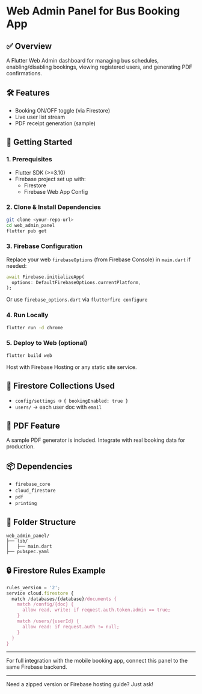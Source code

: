 # Web Admin Panel for Bus Booking App

## ✅ Overview
A Flutter Web Admin dashboard for managing bus schedules, enabling/disabling bookings, viewing registered users, and generating PDF confirmations.

## 🛠 Features
- Booking ON/OFF toggle (via Firestore)
- Live user list stream
- PDF receipt generation (sample)

## 🚀 Getting Started

### 1. Prerequisites
- Flutter SDK (>=3.10)
- Firebase project set up with:
  - Firestore
  - Firebase Web App Config

### 2. Clone & Install Dependencies
```bash
git clone <your-repo-url>
cd web_admin_panel
flutter pub get
```

### 3. Firebase Configuration
Replace your web `firebaseOptions` (from Firebase Console) in `main.dart` if needed:
```dart
await Firebase.initializeApp(
  options: DefaultFirebaseOptions.currentPlatform,
);
```
Or use `firebase_options.dart` via `flutterfire configure`

### 4. Run Locally
```bash
flutter run -d chrome
```

### 5. Deploy to Web (optional)
```bash
flutter build web
```
Host with Firebase Hosting or any static site service.

## 🔐 Firestore Collections Used
- `config/settings` → `{ bookingEnabled: true }`
- `users/` → each user doc with `email`

## 🧾 PDF Feature
A sample PDF generator is included. Integrate with real booking data for production.

## 📦 Dependencies
- `firebase_core`
- `cloud_firestore`
- `pdf`
- `printing`

## 📁 Folder Structure
```
web_admin_panel/
├── lib/
│   ├── main.dart
├── pubspec.yaml
```

## 🔒 Firestore Rules Example
```javascript
rules_version = '2';
service cloud.firestore {
  match /databases/{database}/documents {
    match /config/{doc} {
      allow read, write: if request.auth.token.admin == true;
    }
    match /users/{userId} {
      allow read: if request.auth != null;
    }
  }
}
```

---

For full integration with the mobile booking app, connect this panel to the same Firebase backend.

---

Need a zipped version or Firebase hosting guide? Just ask!
